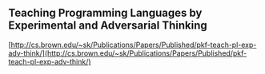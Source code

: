 ## Teaching Programming Languages by Experimental and Adversarial Thinking
  
  [http://cs.brown.edu/~sk/Publications/Papers/Published/pkf-teach-pl-exp-adv-think/](http://cs.brown.edu/~sk/Publications/Papers/Published/pkf-teach-pl-exp-adv-think/)
